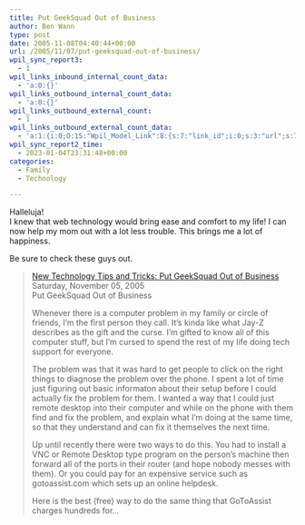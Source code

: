 ```yaml
---
title: Put GeekSquad Out of Business
author: Ben Wann
type: post
date: 2005-11-08T04:40:44+00:00
url: /2005/11/07/put-geeksquad-out-of-business/
wpil_sync_report3:
  - 1
wpil_links_inbound_internal_count_data:
  - 'a:0:{}'
wpil_links_outbound_internal_count_data:
  - 'a:0:{}'
wpil_links_outbound_external_count:
  - 1
wpil_links_outbound_external_count_data:
  - 'a:1:{i:0;O:15:"Wpil_Model_Link":8:{s:7:"link_id";i:0;s:3:"url";s:73:"http://ajaxtricks.blogspot.com/2005/11/put-geeksquad-out-of-business.html";s:4:"host";s:23:"ajaxtricks.blogspot.com";s:8:"internal";b:0;s:4:"post";N;s:6:"anchor";s:61:"New Technology Tips and Tricks: Put GeekSquad Out of Business";s:15:"added_by_plugin";b:0;s:8:"location";s:7:"content";}}'
wpil_sync_report2_time:
  - 2023-01-04T23:31:48+00:00
categories:
  - Family
  - Technology

---
```

Halleluja!  
I knew that web technology would bring ease and comfort to my life! I can now help my mom out with a lot less trouble. This brings me a lot of happiness. 

Be sure to check these guys out.

> [New Technology Tips and Tricks: Put GeekSquad Out of Business][1]  
> Saturday, November 05, 2005  
> Put GeekSquad Out of Business
> 
> Whenever there is a computer problem in my family or circle of friends, I&#8217;m the first person they call. It&#8217;s kinda like what Jay-Z describes as the gift and the curse. I&#8217;m gifted to know all of this computer stuff, but I&#8217;m cursed to spend the rest of my life doing tech support for everyone.
> 
> The problem was that it was hard to get people to click on the right things to diagnose the problem over the phone. I spent a lot of time just figuring out basic informaton about their setup before I could actually fix the problem for them. I wanted a way that I could just remote desktop into their computer and while on the phone with them find and fix the problem, and explain what I&#8217;m doing at the same time, so that they understand and can fix it themselves the next time.
> 
> Up until recently there were two ways to do this. You had to install a VNC or Remote Desktop type program on the person&#8217;s machine then forward all of the ports in their router (and hope nobody messes with them). Or you could pay for an expensive service such as gotoassist.com which sets up an online helpdesk.
> 
> Here is the best (free) way to do the same thing that GoToAssist charges hundreds for&#8230;

<!--2524774ffc9c5a9ab0c17b3072a4934d-->

 [1]: http://ajaxtricks.blogspot.com/2005/11/put-geeksquad-out-of-business.html